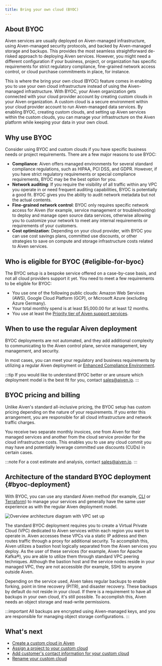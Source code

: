 ```yaml
---
title: Bring your own cloud (BYOC)
---
```


## About BYOC

Aiven services are usually deployed on Aiven-managed infrastructure,
using Aiven-managed security protocols, and backed by Aiven-managed
storage and backups. This provides the most seamless straightforward
de-risked approach to deploying Aiven services. However, you might need
a different configuration if your business, project, or organization has
specific requirements for strict regulatory compliance, fine-grained
network access control, or cloud purchase commitments in place, for
instance.

This is where the bring your own cloud (BYOC) feature comes in enabling
you to use your own cloud infrastructure instead of using the
Aiven-managed infrastructure. With BYOC, your Aiven organization gets
connected with your cloud provider account by creating custom clouds in
your Aiven organization. A custom cloud is a secure environment within
your cloud provider account to run Aiven-managed data services. By
enabling BYOC, creating custom clouds, and setting up Aiven services
within the custom clouds, you can manage your infrastructure on the
Aiven platform while keeping your data in your own cloud.

## Why use BYOC

Consider using BYOC and custom clouds if you have specific business
needs or project requirements. There are a few major reasons to use
BYOC:

-   **Compliance**: Aiven offers managed environments for several
    standard compliance regulations, such as HIPAA, PCI DSS, and GDPR.
    However, if you have strict regulatory requirements or special
    compliance requirements, BYOC may be the best option for you.
-   **Network auditing**: If you require the visibility of all traffic
    within any VPC you operate in or need frequent auditing
    capabilities, BYOC is potentially a good fit. BYOC gives you the
    ability to audit network metadata but not the actual contents.
-   **Fine-grained network control**: BYOC only requires specific
    network access for Aiven (for example, service management or
    troubleshooting) to deploy and manage open source data services,
    otherwise allowing you to customize your network to meet any
    internal requirements or requirements of your customers.
-   **Cost optimization**: Depending on your cloud provider, with BYOC
    you can use cost savings plans, committed use discounts, or other
    strategies to save on compute and storage infrastructure costs
    related to Aiven services.

## Who is eligible for BYOC {#eligible-for-byoc}

The BYOC setup is a bespoke service offered on a case-by-case basis, and
not all cloud providers support it yet. You need to meet a few
requirements to be eligible for BYOC:

-   You use one of the following public clouds: Amazon Web Services
    (AWS), Google Cloud Platform (GCP), or Microsoft Azure (excluding
    Azure Germany).
-   Your total monthly spend is at least \$5,000.00 for at least 12
    months.
-   You use at least the [Priority tier of Aiven support
    services](https://aiven.io/support-services).

## When to use the regular Aiven deployment

BYOC deployments are not automated, and they add additional complexity
to communicating to the Aiven control plane, service management, key
management, and security.

In most cases, you can meet your regulatory and business requirements by
utilizing a regular Aiven deployment or
[Enhanced Compliance Environment](/docs/platform/concepts/enhanced-compliance-env).

:::tip
If you would like to understand BYOC better or are unsure which
deployment model is the best fit for you, contact [sales@aiven.io](mailto:sales@aiven.io).
:::

## BYOC pricing and billing

Unlike Aiven\'s standard all-inclusive pricing, the BYOC setup has
custom pricing depending on the nature of your requirements. If you
enter this arrangement, you are responsible for all cloud infrastructure
and network traffic charges.

You receive two separate monthly invoices, one from Aiven for their
managed services and another from the cloud service provider for the
cloud infrastructure costs. This enables you to use any cloud commit you
may have and potentially leverage committed use discounts (CUDs) in
certain cases.

:::note
For a cost estimate and analysis, contact [sales@aiven.io](mailto:sales@aiven.io).
:::

## Architecture of the standard BYOC deployment {#byoc-deployment}

With BYOC, you can use any standard Aiven method (for example,
[CLI](/docs/tools/cli) or
[Terraform](/docs/tools/terraform)) to
manage your services and generally have the same user experience as with
the regular Aiven deployment model.

![Overview architecture diagram with VPC set up](/images/platform/byoc-standard.png)

The standard BYOC deployment requires you to create a Virtual Private
Cloud (VPC) dedicated to Aiven services within each region you want to
operate in. Aiven accesses these VPCs via a static IP address and then
routes traffic through a proxy for additional security. To accomplish
this, Aiven utilizes a bastion host logically separated from the Aiven
services you deploy. As the user of these services (for example, Aiven
for Apache Kafka®), you are able to utilize them through standard VPC
peering techniques. Although the bastion host and the service nodes
reside in your managed VPC, they are not accessible (for example, SSH)
to anyone outside Aiven.

Depending on the service used, Aiven takes regular backups to enable
forking, point in time recovery (PITR), and disaster recovery. These
backups by default do not reside in your cloud. If there is a
requirement to have all backups in your own cloud, it\'s still possible.
To accomplish this, Aiven needs an object storage and read-write
permissions.

:::important
All backups are encrypted using Aiven-managed keys, and you are
responsible for managing object storage configurations.
:::

## What\'s next

-   [Create a custom cloud in Aiven](/docs/platform/howto/byoc/create-custom-cloud)
-   [Assign a project to your custom cloud](/docs/platform/howto/byoc/assign-project-custom-cloud)
-   [Add customer's contact information for your custom cloud](/docs/platform/howto/byoc/add-customer-info-custom-cloud)
-   [Rename your custom cloud](/docs/platform/howto/byoc/rename-custom-cloud)
